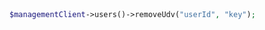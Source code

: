 ```python

```

```csharp

```

```java

```

```php
$managementClient->users()->removeUdv("userId", "key");
```
